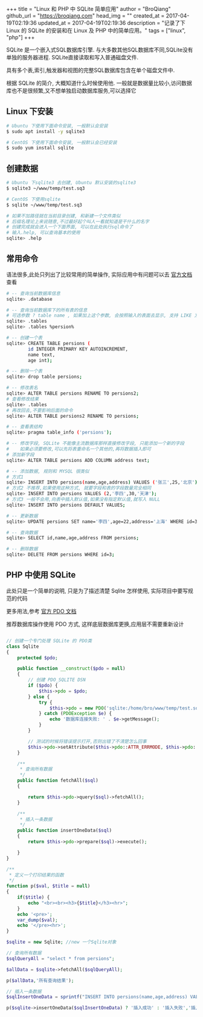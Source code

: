 +++
title = "Linux 和 PHP 中 SQLite 简单应用"
author = "BroQiang"
github_url = "https://broqiang.com"
head_img = ""
created_at = 2017-04-19T02:19:36
updated_at = 2017-04-19T02:19:36
description = "记录了下 Linux 的 SQLite 的安装和在 Linux 及 PHP 中的简单应用。"
tags = ["linux", "php"]
+++

SQLite 是一个嵌入式SQL数据库引擎. 与大多数其他SQL数据库不同,SQLite没有单独的服务器进程. SQLite直接读取和写入普通磁盘文件.

具有多个表,索引,触发器和视图的完整SQL数据库包含在单个磁盘文件中.

根据 SQLite 的简介, 大概知道什么时候使用他. 一般就是数据量比较小,访问数据库也不是很频繁,又不想单独启动数据库服务,可以选择它

## Linux 下安装

```bash
# Ubuntu 下使用下面命令安装, 一般默认会安装
$ sudo apt install -y sqlite3

# CentOS 下使用下面命令安装, 一般默认会已经安装
$ sudo yum install sqlite
```

## 创建数据

```bash
# Ubuntu 下sqlite3 去创建, Ubuntu 默认安装的sqlite3
$ sqlite3 ~/www/temp/test.sq3

# CentOS 下使用sqlite
$ sqlite ~/www/temp/test.sq3

# 如果不加路径就在当前目录创建, 和新建一个文件类似
# 后缀名理论上来说随意,不过最好起个叫人一看就知道是干什么的名字
# 创建完成就会进入一个下面界面, 可以在此处执行sql命令了
# 输入.help, 可以查询基本的使用
sqlite> .help
```

## 常用命令

语法很多,此处只列出了比较常用的简单操作, 实际应用中有问题可以去 [官方文档](https://www.sqlite.org/lang.html) 查看

```bash
# -- 查询当前数据库信息
sqlite> .database

# -- 查询当前数据库下的所有表的信息
# 可选参数 ? table name , 如果加上这个参数, 会按照输入的表面去显示, 支持 LIKE 方式查找
sqlite> .tables
sqlite> .tables %persion%

# -- 创建一个表
sqlite> CREATE TABLE persions (
        id INTEGER PRIMARY KEY AUTOINCREMENT,
        name text,
        age int);

# -- 删除一个表
sqlite> drop table persions;

# -- 修改表名
sqlite> ALTER TABLE persions RENAME TO persions2;
# 查看修改结果
sqlite> .tables
# 再改回去,不要影响后面的命令
sqlite> ALTER TABLE persions2 RENAME TO persions;

# -- 查看表结构
sqlite> pragma table_info ('persions');

# -- 修改字段, SQLite 不能像主流数据库那样直接修改字段, 只能添加一个新的字段
#    如果必须要修改,可以先将表重命名一个其他的,再将数据插入即可
# 添加新字段
sqlite> ALTER TABLE persions ADD COLUMN address text;

# -- 添加数据, 规则和 MYSQL 很类似
# 方式1
sqlite> INSERT INTO persions(name,age,address) VALUES ('张三',25,'北京');
# 方式2 不推荐,如果使用这种方式, 就要字段和表的字段数量完全相同
sqlite> INSERT INTO persions VALUES (2,'李四',30,'天津');
# 方式3 一般不会用,向表中插入默认值,如果没有指定默认值,就写入 NULL
sqlite> INSERT INTO persions DEFAULT VALUES;

# -- 更新数据
sqlite> UPDATE persions SET name='李四',age=22,address='上海' WHERE id=3;

# -- 查询数据
sqlite> SELECT id,name,age,address FROM persions;

# -- 删除数据
sqlite> DELETE FROM persions WHERE id=3;

```

## PHP 中使用 SQLite

此处只是一个简单的说明, 只是为了描述清楚 Sqlite 怎样使用, 实际项目中要写规范的代码

更多用法,参考 [官方 PDO 文档](https://php.net/manual/zh/book.pdo.php)

推荐数据库操作使用 PDO 方式, 这样底层数据库更换,应用层不需要重新设计

```php

// 创建一个专门处理 SQLite 的 PDO类
class Sqlite
{
    protected $pdo;

    public function __construct($pdo = null)
    {
        // 创建 PDO_SQLITE DSN
        if ($pdo) {
            $this->pdo = $pdo;
        } else {
            try {
                $this->pdo = new PDO('sqlite:/home/bro/www/temp/test.sq3');
            } catch (PDOException $e) {
                echo '数据库连接失败: ' . $e->getMessage();
            }
        }

        // 测试的时候将错误提示打开,否则出错了不清楚怎么回事
        $this->pdo->setAttribute($this->pdo::ATTR_ERRMODE, $this->pdo::ERRMODE_EXCEPTION);
    }

    /**
     * 查询所有数据
     */
    public function fetchAll($sql)
    {

        return $this->pdo->query($sql)->fetchAll();
    }

    /**
     * 插入一条数据
     */
    public function insertOneData($sql)
    {
        return $this->pdo->prepare($sql)->execute();

    }
}

/**
 * 定义一个打印结果的函数
 */
function p($val, $title = null)
{
    if($title) {
        echo "<br><br><h3>{$title}</h3><hr>";
    }
    echo '<pre>';
    var_dump($val);
    echo '</pre><hr>';
}

$sqlite = new Sqlite; //new 一个Sqlite对象

// 查询所有数据
$sqlQueryAll = "select * from persions";

$allData = $sqlite->fetchAll($sqlQueryAll);

p($allData,'所有查询结果');

// 插入一条数据
$sqlInsertOneData = sprintf("INSERT INTO persions(name,age,address) VALUES ('%s',%d,'%s');",'张三',25,'北京');

p($sqlite->insertOneData($sqlInsertOneData) ? '插入成功' : '插入失败','插入一条数据');
```